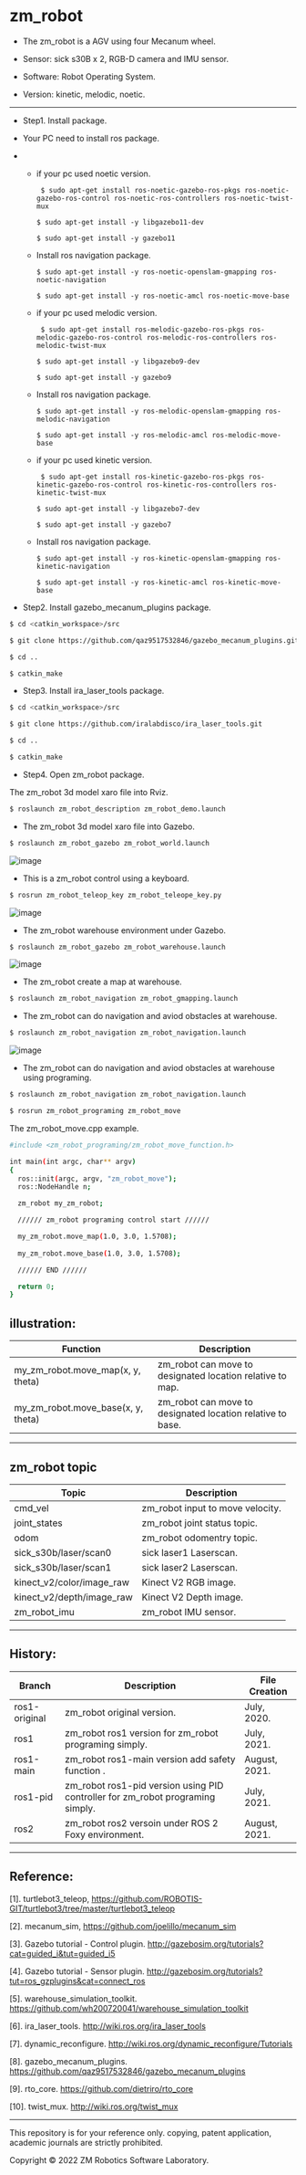 # zm_robot
- The zm_robot is a AGV using four Mecanum wheel.

- Sensor: sick s30B x 2, RGB-D camera and IMU sensor.

- Software: Robot Operating System.

- Version: kinetic, melodic, noetic.

------

-  Step1. Install package.

- Your PC need to install ros package.
- 
  - if your pc used noetic version.

    ``` $ sudo apt-get install ros-noetic-gazebo-ros-pkgs ros-noetic-gazebo-ros-control ros-noetic-ros-controllers ros-noetic-twist-mux```

    ``` $ sudo apt-get install -y libgazebo11-dev ```
    
    ``` $ sudo apt-get install -y gazebo11 ```

  - Install ros navigation package.

    ``` $ sudo apt-get install -y ros-noetic-openslam-gmapping ros-noetic-navigation ```
  
    ``` $ sudo apt-get install -y ros-noetic-amcl ros-noetic-move-base ```

  - if your pc used melodic version.

    ``` $ sudo apt-get install ros-melodic-gazebo-ros-pkgs ros-melodic-gazebo-ros-control ros-melodic-ros-controllers ros-melodic-twist-mux```

    ``` $ sudo apt-get install -y libgazebo9-dev ```
    
    ``` $ sudo apt-get install -y gazebo9 ```

  - Install ros navigation package.

    ``` $ sudo apt-get install -y ros-melodic-openslam-gmapping ros-melodic-navigation ```
  
    ``` $ sudo apt-get install -y ros-melodic-amcl ros-melodic-move-base ```

  - if your pc used kinetic version.

    ``` $ sudo apt-get install ros-kinetic-gazebo-ros-pkgs ros-kinetic-gazebo-ros-control ros-kinetic-ros-controllers ros-kinetic-twist-mux```
   
    ``` $ sudo apt-get install -y libgazebo7-dev ```
   
    ``` $ sudo apt-get install -y gazebo7 ```

  - Install ros navigation package.
  
    ``` $ sudo apt-get install -y ros-kinetic-openslam-gmapping ros-kinetic-navigation ```
    
    ``` $ sudo apt-get install -y ros-kinetic-amcl ros-kinetic-move-base ```

- Step2. Install gazebo_mecanum_plugins package.

``` bash
$ cd <catkin_workspace>/src
```

``` bash
$ git clone https://github.com/qaz9517532846/gazebo_mecanum_plugins.git
```

``` bash
$ cd ..
```

``` bash
$ catkin_make
```


- Step3. Install ira_laser_tools package.

``` bash
$ cd <catkin_workspace>/src
```

``` bash
$ git clone https://github.com/iralabdisco/ira_laser_tools.git
```

``` bash
$ cd ..
```

``` bash
$ catkin_make
```

- Step4. Open zm_robot package.

The zm_robot 3d model xaro file into Rviz.

``` bash
$ roslaunch zm_robot_description zm_robot_demo.launch
```

- The zm_robot 3d model xaro file into Gazebo.

``` bash
$ roslaunch zm_robot_gazebo zm_robot_world.launch
```

![image](https://github.com/qaz9517532846/zm_robot/blob/ros1-main/image/zm_robot.png)


- This is a zm_robot control using a keyboard.

``` bash
$ rosrun zm_robot_teleop_key zm_robot_teleope_key.py
```

![image](https://github.com/qaz9517532846/zm_robot/blob/ros1-main/image/zm_robot_control.png)


- The zm_robot warehouse environment under Gazebo.

``` bash
$ roslaunch zm_robot_gazebo zm_robot_warehouse.launch
```

![image](https://github.com/qaz9517532846/zm_robot/blob/ros1-main/image/zm_robot_warehouse.png)


- The zm_robot create a map at warehouse.

``` bash
$ roslaunch zm_robot_navigation zm_robot_gmapping.launch
```

- The zm_robot can do navigation and aviod obstacles at warehouse.

``` bash
$ roslaunch zm_robot_navigation zm_robot_navigation.launch
```

![image](https://github.com/qaz9517532846/zm_robot/blob/ros1-main/image/zm_robot_navigation.png)


- The zm_robot can do navigation and aviod obstacles at warehouse using programing.

``` bash
$ roslaunch zm_robot_navigation zm_robot_navigation.launch
```

``` bash
$ rosrun zm_robot_programing zm_robot_move
```

The zm_robot_move.cpp example.

``` bash
#include <zm_robot_programing/zm_robot_move_function.h>

int main(int argc, char** argv) 
{
  ros::init(argc, argv, "zm_robot_move"); 
  ros::NodeHandle n;

  zm_robot my_zm_robot;

  ////// zm_robot programing control start //////

  my_zm_robot.move_map(1.0, 3.0, 1.5708);
  
  my_zm_robot.move_base(1.0, 3.0, 1.5708);

  ////// END //////

  return 0;
}
```

## illustration:

| Function                           | Description                                                |
| ---                                | ---                                                        | 
| my_zm_robot.move_map(x, y, theta)  | zm_robot can move to designated location relative to map.  |
| my_zm_robot.move_base(x, y, theta) | zm_robot can move to designated location relative to base. ||

------

## zm_robot topic

| Topic                              | Description                                                       |
| ---                                | ---                                                               | 
| cmd_vel                            | zm_robot input to move velocity.                                  |
| joint_states                       | zm_robot joint status topic.                                      |
| odom                               | zm_robot odomentry topic.                                         |
| sick_s30b/laser/scan0              | sick laser1 Laserscan.                                            |
| sick_s30b/laser/scan1              | sick laser2 Laserscan.                                            |
| kinect_v2/color/image_raw          | Kinect V2 RGB image.                                              |
| kinect_v2/depth/image_raw          | Kinect V2 Depth image.                                            |
| zm_robot_imu                       | zm_robot IMU sensor.                                              ||

------

## History:

| Branch         | Description                                                                     | File Creation |
| ---            | ---                                                                             | ---           |
| ros1-original  | zm_robot original version.                                                      | July, 2020.   |
| ros1           | zm_robot ros1 version for zm_robot programing simply.                           | July, 2021.   |
| ros1-main      | zm_robot ros1-main version add safety function           .                      | August, 2021. |
| ros1-pid       | zm_robot ros1-pid version using PID controller for zm_robot programing simply.  | July, 2021.   |
| ros2           | zm_robot ros2 versoin under ROS 2 Foxy environment.                             | August, 2021. ||

------

## Reference:

[1]. turtlebot3_teleop, https://github.com/ROBOTIS-GIT/turtlebot3/tree/master/turtlebot3_teleop

[2]. mecanum_sim, https://github.com/joelillo/mecanum_sim

[3]. Gazebo tutorial - Control plugin. http://gazebosim.org/tutorials?cat=guided_i&tut=guided_i5

[4]. Gazebo tutorial - Sensor plugin. http://gazebosim.org/tutorials?tut=ros_gzplugins&cat=connect_ros

[5]. warehouse_simulation_toolkit. https://github.com/wh200720041/warehouse_simulation_toolkit

[6]. ira_laser_tools. http://wiki.ros.org/ira_laser_tools

[7]. dynamic_reconfigure. http://wiki.ros.org/dynamic_reconfigure/Tutorials

[8]. gazebo_mecanum_plugins. https://github.com/qaz9517532846/gazebo_mecanum_plugins

[9]. rto_core. https://github.com/dietriro/rto_core

[10]. twist_mux. http://wiki.ros.org/twist_mux

------

This repository is for your reference only. copying, patent application, academic journals are strictly prohibited.

Copyright © 2022 ZM Robotics Software Laboratory.
